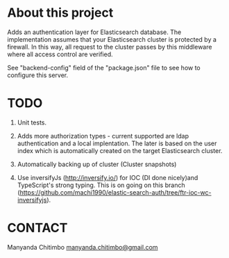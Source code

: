 About this project
==================
Adds an authentication layer for Elasticsearch database.
The implementation assumes that your Elasticsearch cluster is protected by a firewall.
In this way, all request to the cluster passes by this middleware where all access control are verified. 

See "backend-config" field of the "package.json" file to see how to configure this server.

TODO
====
1) Unit tests.

2) Adds more authorization types - current supported are ldap authentication and a local implentation. The later is based on the user index which is automatically created on the target Elasticsearch cluster.

3) Automatically backing up of cluster (Cluster snapshots)

4) Use inversifyJs (http://inversify.io/) for IOC (DI done nicely)and TypeScript's strong typing. This is on going on this branch (https://github.com/machi1990/elastic-search-auth/tree/ftr-ioc-wc-inversifyjs).

CONTACT
======
Manyanda Chitimbo <manyanda.chitimbo@gmail.com>

